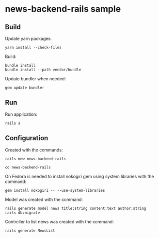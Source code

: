 # news-backend-rails sample

## Build

Update yarn packages:

    yarn install --check-files

Build:

    bundle install
    bundle install --path vendor/bundle

Update bundler when needed:

    gem update bundler

## Run

Run application:

    rails s

## Configuration

Created with the commands:

    rails new news-backend-rails

    cd news-backend-rails

On Fedora is needed to install nokogiri gem using system libraries with the command:

    gem install nokogiri -- --use-system-libraries

Model was created with the command:

    rails generate model news title:string content:text author:string
    rails db:migrate

Controller to list news was created with the command:

    rails generate NewsList
